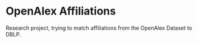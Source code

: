 # OpenAlex Affiliations
 
Research project, trying to match affiliations from the OpenAlex Dataset to DBLP.

